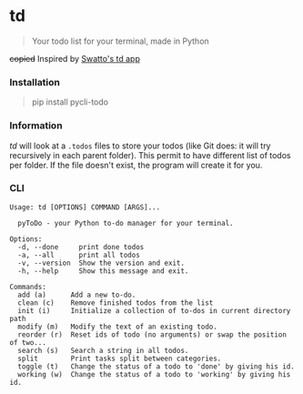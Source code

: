 # td

> Your todo list for your terminal, made in Python

~~copied~~ Inspired by [Swatto's td app](https://github.com/Swatto/td) 


### Installation

> pip install pycli-todo

### Information

*td* will look at a `.todos` files to store your todos (like Git does: it will try recursively in each parent folder). This permit to have different list of todos per folder. If the file doesn't exist, the program will create it for you.

### CLI

```
Usage: td [OPTIONS] COMMAND [ARGS]...

  pyToDo - your Python to-do manager for your terminal.

Options:
  -d, --done     print done todos
  -a, --all      print all todos
  -v, --version  Show the version and exit.
  -h, --help     Show this message and exit.

Commands:
  add (a)      Add a new to-do.
  clean (c)    Remove finished todos from the list
  init (i)     Initialize a collection of to-dos in current directory path
  modify (m)   Modify the text of an existing todo.
  reorder (r)  Reset ids of todo (no arguments) or swap the position of two...
  search (s)   Search a string in all todos.
  split        Print tasks split between categories.
  toggle (t)   Change the status of a todo to 'done' by giving his id.
  working (w)  Change the status of a todo to 'working' by giving his id.
```
